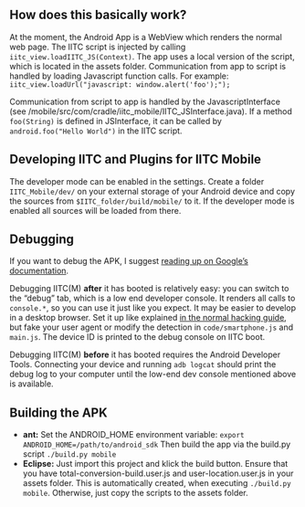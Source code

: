 How does this basically work?
-----------------------------

At the moment, the Android App is a WebView which renders the normal web page. The IITC script is injected by calling ```iitc_view.loadIITC_JS(Context)```. The app uses a local version of the script, which is located in the assets folder.
Communication from app to script is handled by loading Javascript function calls. For example: ```iitc_view.loadUrl("javascript: window.alert('foo');");```

Communication from script to app is handled by the JavascriptInterface (see /mobile/src/com/cradle/iitc\_mobile/IITC_JSInterface.java). If a method ```foo(String)``` is defined in JSInterface, it can be called by ```android.foo("Hello World")``` in the IITC script.

Developing IITC and Plugins for IITC Mobile
-------------------------------------------

The developer mode can be enabled in the settings. Create a folder ```IITC_Mobile/dev/``` on your external storage of your Android device and copy the sources from ```$IITC_folder/build/mobile/``` to it. If the developer mode is enabled all sources will be loaded from there.

Debugging
---------

If you want to debug the APK, I suggest [reading up on Google’s documentation](https://developer.android.com/index.html).

Debugging IITC(M) **after** it has booted is relatively easy: you can switch to the “debug” tab, which is a low end developer console. It renders all calls to `console.*`, so you can use it just like you expect. It may be easier to develop in a desktop browser. Set it up like explained [in the normal hacking guide](https://github.com/iitc-project/ingress-intel-total-conversion/blob/master/HACKING.md), but fake your user agent or modify the detection in `code/smartphone.js` and `main.js`. The device ID is printed to the debug console on IITC boot.

Debugging IITC(M) **before** it has booted requires the Android Developer Tools. Connecting your device and running `adb logcat` should print the debug log to your computer until the low-end dev console mentioned above is available. 


Building the APK
----------------

- **ant:**
  Set the ANDROID_HOME environment variable:
  ```export ANDROID_HOME=/path/to/android_sdk```
  Then build the app via the build.py script ```./build.py mobile```
- **Eclipse:** Just import this project and klick the build button. Ensure that you have total-conversion-build.user.js and user-location.user.js in your assets folder. This is automatically created, when executing ```./build.py mobile```. Otherwise, just copy the scripts to the assets folder.
